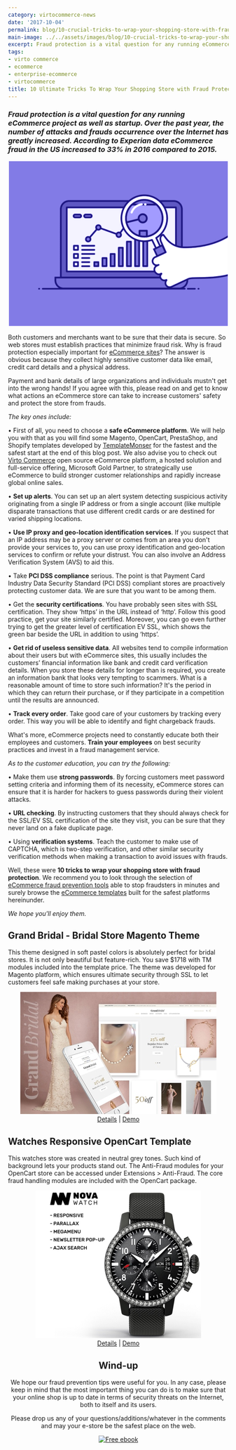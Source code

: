 ```yaml
---
category: virtocommerce-news
date: '2017-10-04'
permalink: blog/10-crucial-tricks-to-wrap-your-shopping-store-with-fraud-protection
main-image: ../../assets/images/blog/10-crucial-tricks-to-wrap-your-shopping-store-with-fraud-protection.jpg
excerpt: Fraud protection is a vital question for any running eCommerce project as well as startup. Learn some key actions to increase customers' safety and protect the store. Check out 10 tricks to wrap your shopping store with fraud protection in our new article.
tags:
- virto commerce
- ecommerce
- enterprise-ecommerce
- virtocommerce
title: 10 Ultimate Tricks To Wrap Your Shopping Store with Fraud Protection
---
```

### <dfn>Fraud protection is a vital question for any running eCommerce project as well as startup. Over the past year, the number of attacks and frauds occurrence over the Internet has greatly increased. According to Experian data eCommerce fraud in the US increased to 33% in 2016 compared to 2015.</dfn>

<div style="text-align: center;"><img src="../../assets/images/blog/10-crucial-tricks-to-wrap-your-shopping-store-with-fraud-protection.gif" /></div>

Both customers and merchants want to be sure that their data is secure. So web stores must establish practices that minimize fraud risk. Why is fraud protection especially important for <a href="{{ '/glossary/best-ecommerce-platforms' | absolute_url }}">eCommerce sites</a>? The answer is obvious because they collect highly sensitive customer data like email, credit card details and a physical address.

Payment and bank details of large organizations and individuals mustn't get into the wrong hands! If you agree with this, please read on and get to know what actions an eCommerce store can take to increase customers' safety and protect the store from frauds.

<i>The key ones include:</i>

•	First of all, you need to choose a <strong>safe eCommerce platform</strong>. We will help you with that as you will find some Magento, OpenCart, PrestaShop, and Shopify templates developed by <a href="https://www.templatemonster.com/?aff=virtocommerce&utm_campaign=blog_site_virtocommerce&utm_source=10.01.2017_guestpost&utm_medium=fraud" rel="nofollow">TemplateMonser</a> for the fastest and the safest start at the end of this blog post. We also advise you to check out [Virto Commerce](https://virtocommerce.com/) open source eCommerce platform, a hosted solution and full-service offering, Microsoft Gold Partner, to strategically use eCommerce to build stronger customer relationships and rapidly increase global online sales.

•	<strong>Set up alerts</strong>. You can set up an alert system detecting suspicious activity originating from a single IP address or from a single account (like multiple disparate transactions that use different credit cards or are destined for varied shipping locations.

•	<strong>Use IP proxy and geo-location identification services</strong>. If you suspect that an IP address may be a proxy server or comes from an area you don't provide your services to, you can use proxy identification and geo-location services to confirm or refute your distrust. You can also involve an Address Verification System (AVS) to aid this.

•	Take <strong>PCI DSS compliance</strong> serious. The point is that Payment Card Industry Data Security Standard (PCI DSS) compliant stores are proactively protecting customer data. We are sure that you want to be among them.

•	Get the <strong>security certifications</strong>. You have probably seen sites with SSL certification. They show ‘https’ in the URL instead of ‘http’. Follow this good practice, get your site similarly certified. Moreover, you can go even further trying to get the greater level of certification EV SSL, which shows the green bar beside the URL in addition to using ‘https’.

•	<strong>Get rid of useless sensitive data</strong>. All websites tend to compile information about their users but with eCommerce sites, this usually includes the customers’ financial information like bank and credit card verification details. When you store these details for longer than is required, you create an information bank that looks very tempting to scammers. What is a reasonable amount of time to store such information? It's the period in which they can return their purchase, or if they participate in a competition until the results are announced.

•	<strong>Track every order</strong>. Take good care of your customers by tracking every order. This way you will be able to identify and fight chargeback frauds.

What's more, eCommerce projects need to constantly educate both their employees and customers. <strong>Train your employees</strong> on best security practices and invest in a fraud management service.

<i>As to the customer education, you can try the following:</i>

•	Make them use <strong>strong passwords</strong>. By forcing customers meet password setting criteria and informing them of its necessity, eCommerce stores can ensure that it is harder for hackers to guess passwords during their violent attacks.

•	<strong>URL checking</strong>. By instructing customers that they should always check for the SSL/EV SSL certification of the site they visit, you can be sure that they never land on a fake duplicate page.

•	Using <strong>verification systems</strong>. Teach the customer to make use of CAPTCHA, which is two-step verification, and other similar security verification methods when making a transaction to avoid issues with frauds.

Well, these were <strong>10 tricks to wrap your shopping store with fraud protection</strong>. We recommend you to look through the selection of <a href="https://www.templatemonster.com/blog/10-ecommerce-fraud-prevention-tools/" rel="nofollow">eCommerce fraud prevention tools</a> able to stop fraudsters in minutes and surely browse the <a href="https://www.templatemonster.com/ecommerce-templates.php" rel="nofollow">eCommerce templates</a> built for the safest platforms hereinunder.

<i>We hope you'll enjoy them.</i>

<h2>Grand Bridal - Bridal Store Magento Theme</h2>

This theme designed in soft pastel colors is absolutely perfect for bridal stores. It is not only beautiful but feature-rich. You save $1718 with TM modules included into the template price. The theme was developed for Magento platform, which ensures ultimate security through SSL to let customers feel safe making purchases at your store.

<div style="text-align: center";><img src="../../assets/images/blog/bridal-store-magento-theme.jpg" /></div>
<div style="text-align: center;"><a href="https://www.templatemonster.com/magento-themes/62101.html?aff=virtocommerce&utm_campaign=blog_site_virtocommerce&utm_source=10.01.2017_guestpost&utm_medium=fraud" rel="nofollow">Details</a> | <a href="/https://www.templatemonster.com/demo/62101.html?aff=virtocommerce&utm_campaign=blog_site_virtocommerce&utm_source=10.01.2017_guestpost&utm_medium=fraud" rel="nofollow">Demo</a>
</div>

<h2>Watches Responsive OpenCart Template</h2>

This watches store was created in neutral grey tones. Such kind of background lets your products stand out. The Anti-Fraud modules for your OpenCart store can be accessed under Extensions > Anti-Fraud. The core fraud handling modules are included with the OpenCart package.

<div style="text-align: center";><img src="../../assets/images/blog/watches-responsive-opencart-template.jpg" /></div>
<div style="text-align: center;"><a href="/https://www.templatemonster.com/magento-themes/62101.html?aff=virtocommerce&utm_campaign=blog_site_virtocommerce&utm_source=10.01.2017_guestpost&utm_medium=fraud" rel="nofollow">Details</a> | <a href="https://www.templatemonster.com/demo/64111.html?aff=virtocommerce&utm_campaign=blog_site_virtocommerce&utm_source=10.01.2017_guestpost&utm_medium=fraud" rel="nofollow">Demo</a>

<h2><strong>Wind-up</strong></h2>

We hope our fraud prevention tips were useful for you. In any case, please keep in mind that the most important thing you can do is to make sure that your online shop is up to date in terms of security threats on the Internet, both to itself and its users.

Please drop us any of your questions/additions/whatever in the comments and may your e-store be the safest place on the web.

<a href="http://ebooks.templatemonster.com/10-ways-to-earn-money-and-become-rich-%d0%ben-the-internet/?affiliate_id=virtocommerce&theme_color=blue&download_var=email&view=button"><img width="700" src="assets/images/blog/10-ways-to-earn-money-and-become-rich-in-the-internet.jpg" alt=" Free ebook"></a>
